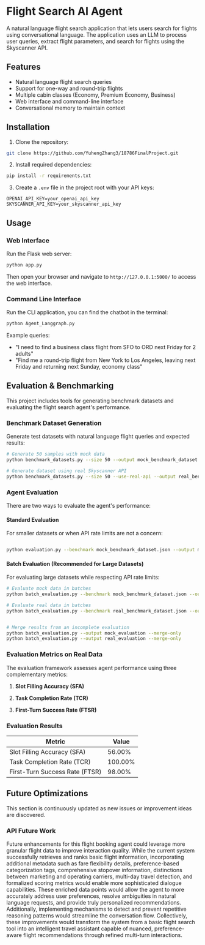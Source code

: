 # Flight Search AI Agent

A natural language flight search application that lets users search for flights using conversational language. The application uses an LLM to process user queries, extract flight parameters, and search for flights using the Skyscanner API.

## Features

- Natural language flight search queries
- Support for one-way and round-trip flights
- Multiple cabin classes (Economy, Premium Economy, Business)
- Web interface and command-line interface
- Conversational memory to maintain context

## Installation

1. Clone the repository:
```bash
git clone https://github.com/YuhengZhang3/18786FinalProject.git
```

2. Install required dependencies:
```bash
pip install -r requirements.txt
```

3. Create a `.env` file in the project root with your API keys:
```
OPENAI_API_KEY=your_openai_api_key
SKYSCANNER_API_KEY=your_skyscanner_api_key
```

## Usage

### Web Interface

Run the Flask web server:
```bash
python app.py
```

Then open your browser and navigate to `http://127.0.0.1:5000/` to access the web interface.

### Command Line Interface

Run the CLI application, you can find the chatbot in the terminal:
```bash
python Agent_Langgraph.py
```

Example queries:
- "I need to find a business class flight from SFO to ORD next Friday for 2 adults"
- "Find me a round-trip flight from New York to Los Angeles, leaving next Friday and returning next Sunday, economy class"

## Evaluation & Benchmarking

This project includes tools for generating benchmark datasets and evaluating the flight search agent's performance.

### Benchmark Dataset Generation

Generate test datasets with natural language flight queries and expected results:

```bash
# Generate 50 samples with mock data
python benchmark_datasets.py --size 50 --output mock_benchmark_dataset.json

# Generate dataset using real Skyscanner API
python benchmark_datasets.py --size 50 --use-real-api --output real_benchmark_dataset.json
```

### Agent Evaluation

There are two ways to evaluate the agent's performance:

#### Standard Evaluation

For smaller datasets or when API rate limits are not a concern:

```bash

python evaluation.py --benchmark mock_benchmark_dataset.json --output mock_evaluation_results.json
```

#### Batch Evaluation (Recommended for Large Datasets)

For evaluating large datasets while respecting API rate limits:

```bash
# Evaluate mock data in batches
python batch_evaluation.py --benchmark mock_benchmark_dataset.json --output mock_evaluation --batch-size 10 --api-delay 3 --batch-delay 120 --use-cache --optimize-batches

# Evaluate real data in batches
python batch_evaluation.py --benchmark real_benchmark_dataset.json --output real_evaluation --batch-size 10 --api-delay 3 --batch-delay 120 --use-cache --optimize-batches


# Merge results from an incomplete evaluation
python batch_evaluation.py --output mock_evaluation --merge-only
python batch_evaluation.py --output real_evaluation --merge-only
```

### Evaluation Metrics on Real Data

The evaluation framework assesses agent performance using three complementary metrics:

1. **Slot Filling Accuracy (SFA)**

2. **Task Completion Rate (TCR)**

3. **First-Turn Success Rate (FTSR)**

### Evaluation Results

| **Metric**                     | **Value**  |
|-------------------------------|------------|
| Slot Filling Accuracy (SFA)   | 56.00%     |
| Task Completion Rate (TCR)    | 100.00%    |
| First-Turn Success Rate (FTSR)| 98.00%     |

## Future Optimizations

This section is continuously updated as new issues or improvement ideas are discovered.

### API Future Work

Future enhancements for this flight booking agent could leverage more granular flight data to improve interaction quality. While the current system successfully retrieves and ranks basic flight information, incorporating additional metadata such as fare flexibility details, preference-based categorization tags, comprehensive stopover information, distinctions between marketing and operating carriers, multi-day travel detection, and formalized scoring metrics would enable more sophisticated dialogue capabilities. These enriched data points would allow the agent to more accurately address user preferences, resolve ambiguities in natural language requests, and provide truly personalized recommendations. Additionally, implementing mechanisms to detect and prevent repetitive reasoning patterns would streamline the conversation flow. Collectively, these improvements would transform the system from a basic flight search tool into an intelligent travel assistant capable of nuanced, preference-aware flight recommendations through refined multi-turn interactions.

